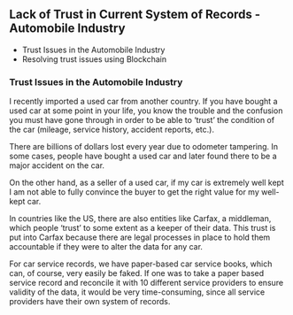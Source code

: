 
## Lack of Trust in Current System of Records - Automobile Industry

- Trust Issues in the Automobile Industry
- Resolving trust issues using Blockchain
 
 ### Trust Issues in the Automobile Industry
I recently imported a used car from another country. If you have bought a used car at some point in your life, you know the trouble and the confusion you must have gone through in order to be able to ‘trust’ the condition of the car (mileage, service history, accident reports, etc.).

There are billions of dollars lost every year due to odometer tampering. In some cases, people have bought a used car and later found there to be a major accident on the car.

On the other hand, as a seller of a used car, if my car is extremely well kept I am not able to fully convince the buyer to get the right value for my well-kept car.

In countries like the US, there are also entities like Carfax, a middleman, which people ‘trust’ to some extent as a keeper of their data. This trust is put into Carfax because there are legal processes in place to hold them accountable if they were to alter the data for any car.

For car service records, we have paper-based car service books, which can, of course, very easily be faked. If one was to take a paper based service record and reconcile it with 10 different service providers to ensure validity of the data, it would be very time-consuming, since all service providers have their own system of records.

